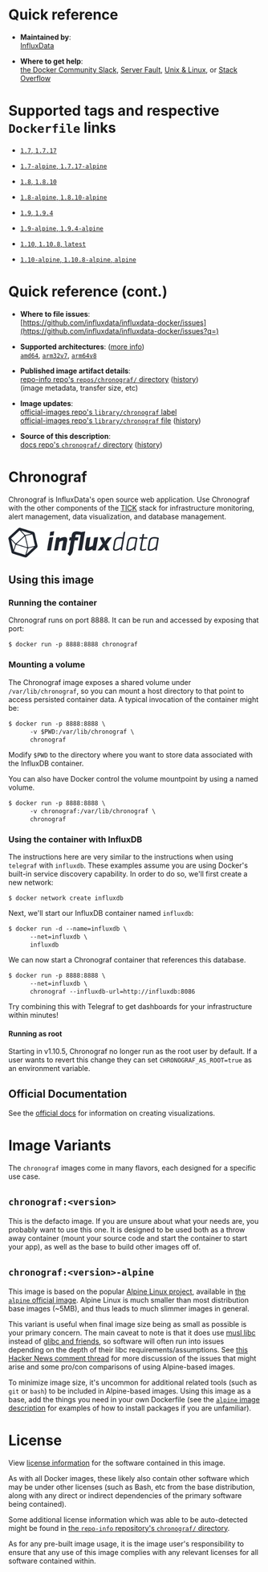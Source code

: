 <!--

********************************************************************************

WARNING:

    DO NOT EDIT "chronograf/README.md"

    IT IS AUTO-GENERATED

    (from the other files in "chronograf/" combined with a set of templates)

********************************************************************************

-->

# Quick reference

-	**Maintained by**:  
	[InfluxData](https://github.com/influxdata/influxdata-docker)

-	**Where to get help**:  
	[the Docker Community Slack](https://dockr.ly/comm-slack), [Server Fault](https://serverfault.com/help/on-topic), [Unix & Linux](https://unix.stackexchange.com/help/on-topic), or [Stack Overflow](https://stackoverflow.com/help/on-topic)

# Supported tags and respective `Dockerfile` links

-	[`1.7`, `1.7.17`](https://github.com/influxdata/influxdata-docker/blob/1bf4846c3b7df2b7fc4369af5989442ec3d5b899/chronograf/1.7/Dockerfile)

-	[`1.7-alpine`, `1.7.17-alpine`](https://github.com/influxdata/influxdata-docker/blob/1bf4846c3b7df2b7fc4369af5989442ec3d5b899/chronograf/1.7/alpine/Dockerfile)

-	[`1.8`, `1.8.10`](https://github.com/influxdata/influxdata-docker/blob/1bf4846c3b7df2b7fc4369af5989442ec3d5b899/chronograf/1.8/Dockerfile)

-	[`1.8-alpine`, `1.8.10-alpine`](https://github.com/influxdata/influxdata-docker/blob/1bf4846c3b7df2b7fc4369af5989442ec3d5b899/chronograf/1.8/alpine/Dockerfile)

-	[`1.9`, `1.9.4`](https://github.com/influxdata/influxdata-docker/blob/1bf4846c3b7df2b7fc4369af5989442ec3d5b899/chronograf/1.9/Dockerfile)

-	[`1.9-alpine`, `1.9.4-alpine`](https://github.com/influxdata/influxdata-docker/blob/1bf4846c3b7df2b7fc4369af5989442ec3d5b899/chronograf/1.9/alpine/Dockerfile)

-	[`1.10`, `1.10.8`, `latest`](https://github.com/influxdata/influxdata-docker/blob/1bf4846c3b7df2b7fc4369af5989442ec3d5b899/chronograf/1.10/Dockerfile)

-	[`1.10-alpine`, `1.10.8-alpine`, `alpine`](https://github.com/influxdata/influxdata-docker/blob/1bf4846c3b7df2b7fc4369af5989442ec3d5b899/chronograf/1.10/alpine/Dockerfile)

# Quick reference (cont.)

-	**Where to file issues**:  
	[https://github.com/influxdata/influxdata-docker/issues](https://github.com/influxdata/influxdata-docker/issues?q=)

-	**Supported architectures**: ([more info](https://github.com/docker-library/official-images#architectures-other-than-amd64))  
	[`amd64`](https://hub.docker.com/r/amd64/chronograf/), [`arm32v7`](https://hub.docker.com/r/arm32v7/chronograf/), [`arm64v8`](https://hub.docker.com/r/arm64v8/chronograf/)

-	**Published image artifact details**:  
	[repo-info repo's `repos/chronograf/` directory](https://github.com/docker-library/repo-info/blob/master/repos/chronograf) ([history](https://github.com/docker-library/repo-info/commits/master/repos/chronograf))  
	(image metadata, transfer size, etc)

-	**Image updates**:  
	[official-images repo's `library/chronograf` label](https://github.com/docker-library/official-images/issues?q=label%3Alibrary%2Fchronograf)  
	[official-images repo's `library/chronograf` file](https://github.com/docker-library/official-images/blob/master/library/chronograf) ([history](https://github.com/docker-library/official-images/commits/master/library/chronograf))

-	**Source of this description**:  
	[docs repo's `chronograf/` directory](https://github.com/docker-library/docs/tree/master/chronograf) ([history](https://github.com/docker-library/docs/commits/master/chronograf))

# Chronograf

Chronograf is InfluxData's open source web application. Use Chronograf with the other components of the [TICK](https://www.influxdata.com/products/) stack for infrastructure monitoring, alert management, data visualization, and database management.

![logo](https://raw.githubusercontent.com/docker-library/docs/43d87118415bb75d7bb107683e79cd6d69186f67/chronograf/logo.png)

## Using this image

### Running the container

Chronograf runs on port 8888. It can be run and accessed by exposing that port:

```console
$ docker run -p 8888:8888 chronograf
```

### Mounting a volume

The Chronograf image exposes a shared volume under `/var/lib/chronograf`, so you can mount a host directory to that point to access persisted container data. A typical invocation of the container might be:

```console
$ docker run -p 8888:8888 \
      -v $PWD:/var/lib/chronograf \
      chronograf
```

Modify `$PWD` to the directory where you want to store data associated with the InfluxDB container.

You can also have Docker control the volume mountpoint by using a named volume.

```console
$ docker run -p 8888:8888 \
      -v chronograf:/var/lib/chronograf \
      chronograf
```

### Using the container with InfluxDB

The instructions here are very similar to the instructions when using `telegraf` with `influxdb`. These examples assume you are using Docker's built-in service discovery capability. In order to do so, we'll first create a new network:

```console
$ docker network create influxdb
```

Next, we'll start our InfluxDB container named `influxdb`:

```console
$ docker run -d --name=influxdb \
      --net=influxdb \
      influxdb
```

We can now start a Chronograf container that references this database.

```console
$ docker run -p 8888:8888 \
      --net=influxdb \
      chronograf --influxdb-url=http://influxdb:8086
```

Try combining this with Telegraf to get dashboards for your infrastructure within minutes!

#### Running as root

Starting in v1.10.5, Chronograf no longer run as the root user by default. If a user wants to revert this change they can set `CHRONOGRAF_AS_ROOT=true` as an environment variable.

## Official Documentation

See the [official docs](https://docs.influxdata.com/chronograf/latest/) for information on creating visualizations.

# Image Variants

The `chronograf` images come in many flavors, each designed for a specific use case.

## `chronograf:<version>`

This is the defacto image. If you are unsure about what your needs are, you probably want to use this one. It is designed to be used both as a throw away container (mount your source code and start the container to start your app), as well as the base to build other images off of.

## `chronograf:<version>-alpine`

This image is based on the popular [Alpine Linux project](https://alpinelinux.org), available in [the `alpine` official image](https://hub.docker.com/_/alpine). Alpine Linux is much smaller than most distribution base images (~5MB), and thus leads to much slimmer images in general.

This variant is useful when final image size being as small as possible is your primary concern. The main caveat to note is that it does use [musl libc](https://musl.libc.org) instead of [glibc and friends](https://www.etalabs.net/compare_libcs.html), so software will often run into issues depending on the depth of their libc requirements/assumptions. See [this Hacker News comment thread](https://news.ycombinator.com/item?id=10782897) for more discussion of the issues that might arise and some pro/con comparisons of using Alpine-based images.

To minimize image size, it's uncommon for additional related tools (such as `git` or `bash`) to be included in Alpine-based images. Using this image as a base, add the things you need in your own Dockerfile (see the [`alpine` image description](https://hub.docker.com/_/alpine/) for examples of how to install packages if you are unfamiliar).

# License

View [license information](https://github.com/influxdata/chronograf/blob/master/LICENSE) for the software contained in this image.

As with all Docker images, these likely also contain other software which may be under other licenses (such as Bash, etc from the base distribution, along with any direct or indirect dependencies of the primary software being contained).

Some additional license information which was able to be auto-detected might be found in [the `repo-info` repository's `chronograf/` directory](https://github.com/docker-library/repo-info/tree/master/repos/chronograf).

As for any pre-built image usage, it is the image user's responsibility to ensure that any use of this image complies with any relevant licenses for all software contained within.
